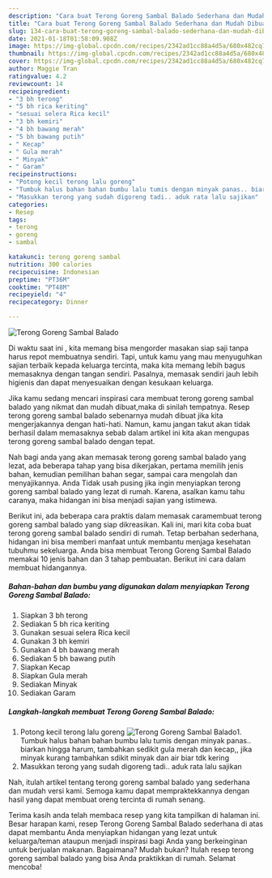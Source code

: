 ```yaml
---
description: "Cara buat Terong Goreng Sambal Balado Sederhana dan Mudah Dibuat"
title: "Cara buat Terong Goreng Sambal Balado Sederhana dan Mudah Dibuat"
slug: 134-cara-buat-terong-goreng-sambal-balado-sederhana-dan-mudah-dibuat
date: 2021-01-18T01:58:09.908Z
image: https://img-global.cpcdn.com/recipes/2342ad1cc88a4d5a/680x482cq70/terong-goreng-sambal-balado-foto-resep-utama.jpg
thumbnail: https://img-global.cpcdn.com/recipes/2342ad1cc88a4d5a/680x482cq70/terong-goreng-sambal-balado-foto-resep-utama.jpg
cover: https://img-global.cpcdn.com/recipes/2342ad1cc88a4d5a/680x482cq70/terong-goreng-sambal-balado-foto-resep-utama.jpg
author: Maggie Tran
ratingvalue: 4.2
reviewcount: 14
recipeingredient:
- "3 bh terong"
- "5 bh rica keriting"
- "sesuai selera Rica kecil"
- "3 bh kemiri"
- "4 bh bawang merah"
- "5 bh bawang putih"
- " Kecap"
- " Gula merah"
- " Minyak"
- " Garam"
recipeinstructions:
- "Potong kecil terong lalu goreng"
- "Tumbuk halus bahan bahan bumbu lalu tumis dengan minyak panas.. biarkan hingga harum, tambahkan sedikit gula merah dan kecap,, jika minyak kurang tambahkan sdikit minyak dan air biar tdk kering"
- "Masukkan terong yang sudah digoreng tadi.. aduk rata lalu sajikan"
categories:
- Resep
tags:
- terong
- goreng
- sambal

katakunci: terong goreng sambal 
nutrition: 300 calories
recipecuisine: Indonesian
preptime: "PT36M"
cooktime: "PT48M"
recipeyield: "4"
recipecategory: Dinner

---
```



![Terong Goreng Sambal Balado](https://img-global.cpcdn.com/recipes/2342ad1cc88a4d5a/680x482cq70/terong-goreng-sambal-balado-foto-resep-utama.jpg)

Di waktu  saat ini , kita memang bisa mengorder masakan siap saji tanpa harus repot membuatnya sendiri. Tapi, untuk kamu yang mau menyuguhkan sajian terbaik kepada keluarga tercinta, maka kita memang lebih bagus memasaknya dengan tangan sendiri. Pasalnya, memasak sendiri jauh lebih higienis dan dapat menyesuaikan dengan kesukaan keluarga.

Jika kamu sedang mencari inspirasi cara membuat terong goreng sambal balado yang nikmat dan mudah dibuat,maka di sinilah tempatnya. Resep terong goreng sambal balado  sebenarnya mudah dibuat jika kita mengerjakannya dengan hati-hati. Namun, kamu jangan takut akan tidak berhasil dalam memasaknya 
sebab dalam artikel ini kita akan mengupas terong goreng sambal balado dengan tepat.  



Nah bagi anda yang akan memasak terong goreng sambal balado yang lezat, ada beberapa tahap yang bisa dikerjakan, pertama memilih jenis bahan, kemudian pemilihan bahan segar, sampai cara mengolah dan menyajikannya. Anda Tidak usah pusing jika ingin menyiapkan terong goreng sambal balado yang lezat di rumah. Karena, asalkan kamu  tahu caranya, maka hidangan ini bisa menjadi sajian yang istimewa.

Berikut ini, ada beberapa cara praktis  dalam memasak caramembuat terong goreng sambal balado yang siap dikreasikan. Kali ini, mari kita coba buat terong goreng sambal balado sendiri di rumah. Tetap berbahan sederhana, hidangan ini bisa memberi manfaat untuk membantu menjaga kesehatan tubuhmu sekeluarga. Anda bisa membuat Terong Goreng Sambal Balado memakai 10 jenis bahan dan 3 tahap pembuatan. Berikut ini cara dalam membuat hidangannya.

<!--inarticleads1-->

##### Bahan-bahan dan bumbu yang digunakan dalam menyiapkan Terong Goreng Sambal Balado:

1. Siapkan 3 bh terong
1. Sediakan 5 bh rica keriting
1. Gunakan sesuai selera Rica kecil
1. Gunakan 3 bh kemiri
1. Gunakan 4 bh bawang merah
1. Sediakan 5 bh bawang putih
1. Siapkan  Kecap
1. Siapkan  Gula merah
1. Sediakan  Minyak
1. Sediakan  Garam




<!--inarticleads2-->

##### Langkah-langkah membuat Terong Goreng Sambal Balado:

1. Potong kecil terong lalu goreng
<img src="https://img-global.cpcdn.com/steps/4c7ee825863bb78c/160x128cq70/terong-goreng-sambal-balado-langkah-memasak-1-foto.jpg" alt="Terong Goreng Sambal Balado">1. Tumbuk halus bahan bahan bumbu lalu tumis dengan minyak panas.. biarkan hingga harum, tambahkan sedikit gula merah dan kecap,, jika minyak kurang tambahkan sdikit minyak dan air biar tdk kering
1. Masukkan terong yang sudah digoreng tadi.. aduk rata lalu sajikan




Nah, itulah artikel tentang  terong goreng sambal balado  yang sederhana dan mudah versi kami. Semoga kamu dapat mempraktekkannya dengan hasil yang dapat membuat oreng tercinta di rumah senang. 

Terima kasih anda telah membaca resep yang kita tampilkan di halaman ini. Besar harapan kami, resep  Terong Goreng Sambal Balado sederhana di atas dapat membantu Anda menyiapkan hidangan yang lezat untuk keluarga/teman ataupun menjadi inspirasi bagi Anda yang berkeinginan untuk berjualan makanan. Bagaimana? Mudah bukan? Itulah resep terong goreng sambal balado yang bisa Anda praktikkan di rumah. Selamat mencoba!

